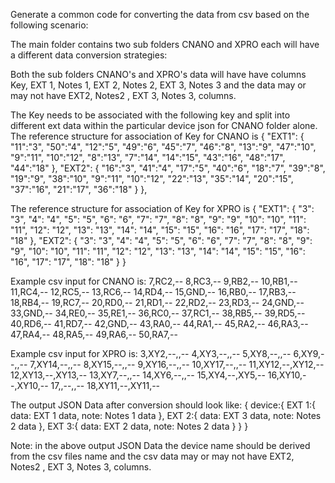Generate a common code for converting the data from csv based on the following scenario:

The main folder contains two sub folders CNANO and XPRO each will have a different data conversion strategies:

Both the sub folders CNANO's and XPRO's data will have have columns Key, EXT 1, Notes 1, EXT 2, Notes 2, EXT 3, Notes 3 and the data may or may not have EXT2, Notes2 , EXT 3, Notes 3, columns.

The Key needs to be associated with the following key and split into different ext data within the particular device json for CNANO folder alone.
The reference structure for association of Key for CNANO is 
{
        "EXT1": {
            "11":"3",
            "50":"4",
            "12":"5",
            "49":"6",
            "45":"7",
            "46":"8",
            "13":"9",
            "47":"10",
            "9":"11",
            "10":"12",
            "8":"13",
            "7":"14",
            "14":"15",
            "43":"16",
            "48":"17",
            "44":"18"
        },
       "EXT2": {
            "16":"3",
            "41":"4",
            "17":"5",
            "40":"6",
            "18":"7",
            "39":"8",
            "19":"9",
            "38":"10",
            "9":"11",
            "10":"12",
            "22":"13",
            "35":"14",
            "20":"15",
            "37":"16",
            "21":"17",
            "36":"18"
        }
    },

The reference structure for association of Key for XPRO is 
{
        "EXT1": {
            "3": "3",
            "4": "4",
            "5": "5",
            "6": "6",
            "7": "7",
            "8": "8",
            "9": "9",
            "10": "10",
            "11": "11",
            "12": "12",
            "13": "13",
            "14": "14",
            "15": "15",
            "16": "16",
            "17": "17",
            "18": "18"
        },
        "EXT2": {
            "3": "3",
            "4": "4",
            "5": "5",
            "6": "6",
            "7": "7",
            "8": "8",
            "9": "9",
            "10": "10",
            "11": "11",
            "12": "12",
            "13": "13",
            "14": "14",
            "15": "15",
            "16": "16",
            "17": "17",
            "18": "18"
        }
    }

Example csv input for CNANO is:
7,RC2,--
8,RC3,--
9,RB2,--
10,RB1,--
11,RC4,--
12,RC5,--
13,RC6,--
14,RD4,--
15,GND,--
16,RB0,--
17,RB3,--
18,RB4,--
19,RC7,--
20,RD0,--
21,RD1,--
22,RD2,--
23,RD3,--
24,GND,--
33,GND,--
34,RE0,--
35,RE1,--
36,RC0,--
37,RC1,--
38,RB5,--
39,RD5,--
40,RD6,--
41,RD7,--
42,GND,--
43,RA0,--
44,RA1,--
45,RA2,--
46,RA3,--
47,RA4,--
48,RA5,--
49,RA6,--
50,RA7,--

Example csv input for XPRO is:
3,XY2,--,,--
4,XY3,--,,--
5,XY8,--,,--
6,XY9,--,,--
7,XY14,--,,--
8,XY15,--,,--
9,XY16,--,,--
10,XY17,--,,--
11,XY12,--,XY12,--
12,XY13,--,XY13,--
13,XY7,--,,--
14,XY6,--,,--
15,XY4,--,XY5,--
16,XY10,--,XY10,--
17,,--,,--
18,XY11,--,XY11,--


The output JSON Data after conversion should look like:
{
    device:{
        EXT 1:{
            data: EXT 1 data,
            note: Notes 1 data
        },
        EXT 2:{
            data: EXT 3 data,
            note: Notes 2 data
        },
        EXT 3:{
            data: EXT 2 data,
            note: Notes 2 data
        }
    }
}

Note: in the above output JSON Data the device name should be derived from the csv files name and the csv data may or may not have EXT2, Notes2 , EXT 3, Notes 3, columns.
